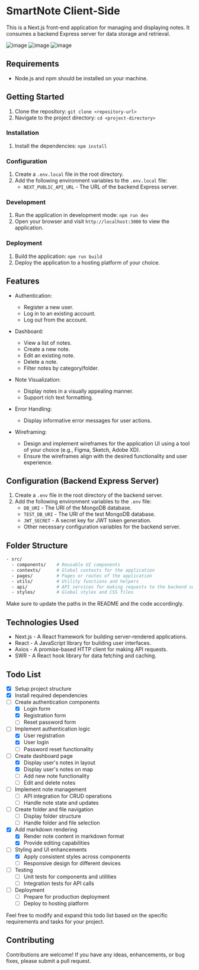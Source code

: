 # SmartNote Client-Side

This is a Next.js front-end application for managing and displaying notes. It consumes a backend Express server for data storage and retrieval.

![image](https://github.com/sord-dev/smart-note-client/assets/75338985/8f477df9-e88d-458c-b310-1446ab0e3c4f)
![image](https://github.com/sord-dev/smart-note-client/assets/75338985/313e3b84-43a2-4abe-aa49-3d957ce9b3de)
![image](https://github.com/sord-dev/smart-note-client/assets/75338985/4431cf45-3dab-4ef4-a1e4-13543385610d)

## Requirements

- Node.js and npm should be installed on your machine.

## Getting Started

1. Clone the repository: `git clone <repository-url>`
2. Navigate to the project directory: `cd <project-directory>`

### Installation

1. Install the dependencies: `npm install`

### Configuration

1. Create a `.env.local` file in the root directory.
2. Add the following environment variables to the `.env.local` file:
   - `NEXT_PUBLIC_API_URL` - The URL of the backend Express server.

### Development

1. Run the application in development mode: `npm run dev`
2. Open your browser and visit `http://localhost:3000` to view the application.

### Deployment

1. Build the application: `npm run build`
2. Deploy the application to a hosting platform of your choice.

## Features

- Authentication:
  - Register a new user.
  - Log in to an existing account.
  - Log out from the account.

- Dashboard:
  - View a list of notes.
  - Create a new note.
  - Edit an existing note.
  - Delete a note.
  - Filter notes by category/folder.

- Note Visualization:
  - Display notes in a visually appealing manner.
  - Support rich text formatting.

- Error Handling:
  - Display informative error messages for user actions.

- Wireframing:
  - Design and implement wireframes for the application UI using a tool of your choice (e.g., Figma, Sketch, Adobe XD).
  - Ensure the wireframes align with the desired functionality and user experience.

## Configuration (Backend Express Server)

1. Create a `.env` file in the root directory of the backend server.
2. Add the following environment variables to the `.env` file:
   - `DB_URI` - The URI of the MongoDB database.
   - `TEST_DB_URI` - The URI of the test MongoDB database.
   - `JWT_SECRET` - A secret key for JWT token generation.
   - Other necessary configuration variables for the backend server.

## Folder Structure

```bash
- src/
  - components/    # Reusable UI components
  - contexts/      # Global contexts for the application
  - pages/         # Pages or routes of the application
  - utils/         # Utility functions and helpers
  - api/           # API services for making requests to the backend server
  - styles/        # Global styles and CSS files
```

Make sure to update the paths in the README and the code accordingly.

## Technologies Used

- Next.js - A React framework for building server-rendered applications.
- React - A JavaScript library for building user interfaces.
- Axios - A promise-based HTTP client for making API requests.
- SWR - A React hook library for data fetching and caching.

## Todo List

- [x] Setup project structure
- [x] Install required dependencies
- [ ] Create authentication components
  - [x] Login form
  - [x] Registration form
  - [ ] Reset password form
- [ ] Implement authentication logic
  - [x] User registration
  - [x] User login
  - [ ] Password reset functionality
- [ ] Create dashboard page
  - [x] Display user's notes in layout
  - [x] Display user's notes on map
  - [ ] Add new note functionality
  - [ ] Edit and delete notes
- [ ] Implement note management
  - [ ] API integration for CRUD operations
  - [ ] Handle note state and updates
- [ ] Create folder and file navigation
  - [ ] Display folder structure
  - [ ] Handle folder and file selection
- [x] Add markdown rendering
  - [x] Render note content in markdown format
  - [x] Provide editing capabilities
- [ ] Styling and UI enhancements
  - [x] Apply consistent styles across components
  - [ ] Responsive design for different devices
- [ ] Testing
  - [ ] Unit tests for components and utilities
  - [ ] Integration tests for API calls
- [ ] Deployment
  - [ ] Prepare for production deployment
  - [ ] Deploy to hosting platform

Feel free to modify and expand this todo list based on the specific requirements and tasks for your project.

## Contributing

Contributions are welcome! If you have any ideas, enhancements, or bug fixes, please submit a pull request.
